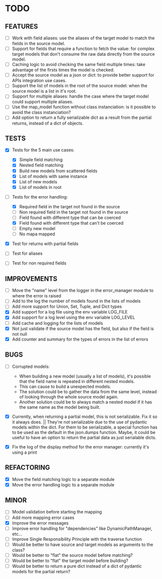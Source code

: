 # TODO

## FEATURES

- [ ] Work with field aliases: use the aliases of the target model to match the fields in the source model.
- [ ] Support for fields that require a function to fetch the value: for complex target models that don't consume the raw data directly from the source model.
- [ ] Caching logic to avoid checking the same field multiple times: take advantage of the firsts times the model is checked.
- [ ] Accept the source model as a json or dict: to provide better support for APIs integration use cases.
- [ ] Support the list of models in the root of the source model: when the source model is a list in it's root.
- [ ] Support for multiple aliases: handle the case where the target model could support multiple aliases.
- [ ] Use the map_model function without class instanciation: is it possible to avoid the class instanciation?
- [ ] Add option to return a fully serializable dict as a result from the partial returns, instead of a dict of objects.

## TESTS

- [x] Tests for the 5 main use cases:

  - [x] Simple field matching
  - [x] Nested field matching
  - [x] Build new models from scattered fields
  - [x] List of models with same instance
  - [x] List of new models
  - [x] List of models in root

- [ ] Tests for the error handling:

  - [x] Required field in the target not found in the source
  - [ ] Non required field in the target not found in the source
  - [ ] Field found with different type that can be coerced
  - [x] Field found with different type that can't be coerced
  - [ ] Empty new model
  - [ ] No mapa mapped

- [x] Test for returns with partial fields
- [ ] Test for aliases
- [ ] Test for non required fields

## IMPROVEMENTS

- [ ] Move the "name" level from the logger in the error_manager module to where the error is raised
- [ ] Add to the log the number of models found in the lists of models
- [ ] Add more support for Union, Set, Tuple, and Dict types
- [x] Add support for a log file using the env variable LOG_FILE
- [x] Add support for a log level using the env variable LOG_LEVEL
- [ ] Add cache and logging for the lists of models
- [x] Not just validate if the source model has the field, but also if the field is not null
- [x] Add counter and summary for the types of errors in the list of errors

## BUGS

- [ ] Corrupted models:

  - When building a new model (usually a list of models), it's possible that the field name is repeated in different nested models.
  - This can cause to build a unexpected models.
  - The solution could be to gather the data from the same level, instead of looking through the whole source model again.
  - Another solution could be to always match a nested model if it has the same name as the model being built.

- [x] Currently, when returning a partial model, this is not serializable. Fix it so it always does. || They're not serializable due to the use of pydantic models within the dict. For them to be serializable, a special function has to be used as the default in the json.dumps function. Maybe, it could be useful to have an option to return the partial data as just serialable dicts.
- [x] Fix the log of the display method for the error manager: currently it's using a print

## REFACTORING

- [x] Move the field matching logic to a separate module
- [x] Move the error handling logic to a separate module

## MINOR

- [ ] Model validation before starting the mapping
- [ ] Add more mapping error cases
- [x] Improve the error messages
- [ ] Improve error handling for "dependencies" like DynamicPathManager, etc...
- [ ] Improve Single Responsibility Principle with the traverse function
- [ ] Would be better to have source and target models as arguments to the class?
- [ ] Would be better to "flat" the source model before matching?
- [ ] Would be better to "flat" the target model before building?
- [ ] Would be better to return a pure dict instead of a dict of pydantic models for the partial return?
